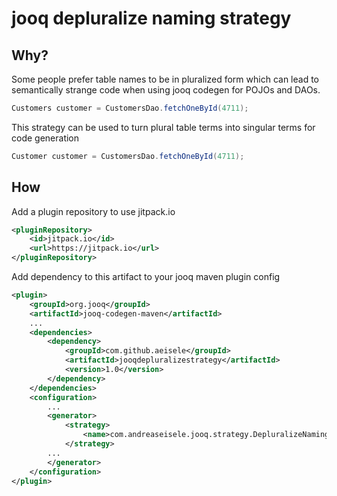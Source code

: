 # jooq depluralize naming strategy

## Why?

Some people prefer table names to be in pluralized form which can lead to semantically strange code when using jooq
codegen for POJOs and DAOs.

```java
Customers customer = CustomersDao.fetchOneById(4711);
```

This strategy can be used to turn plural table terms into singular terms for code generation

```java
Customer customer = CustomersDao.fetchOneById(4711);
```

## How

Add a plugin repository to use jitpack.io
```xml
<pluginRepository>
    <id>jitpack.io</id>
    <url>https://jitpack.io</url>
</pluginRepository>
```

Add dependency to this artifact to your jooq maven plugin config
```xml
<plugin>
    <groupId>org.jooq</groupId>
    <artifactId>jooq-codegen-maven</artifactId>
    ...
    <dependencies>
        <dependency>
            <groupId>com.github.aeisele</groupId>
            <artifactId>jooqdepluralizestrategy</artifactId>
            <version>1.0</version>
        </dependency>
    </dependencies>
    <configuration>
        ...
        <generator>
            <strategy>
                <name>com.andreaseisele.jooq.strategy.DepluralizeNamingStrategy</name>
            </strategy>
        ...
        </generator>
    </configuration>
</plugin>
``` 